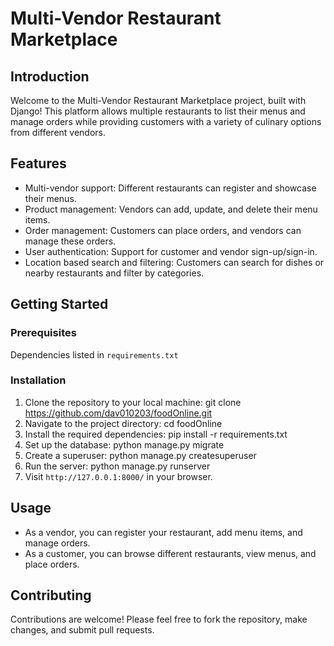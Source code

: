 # Multi-Vendor Restaurant Marketplace

## Introduction
Welcome to the Multi-Vendor Restaurant Marketplace project, built with Django! This platform allows multiple restaurants to list their menus and manage orders while providing customers with a variety of culinary options from different vendors.

## Features
- Multi-vendor support: Different restaurants can register and showcase their menus.
- Product management: Vendors can add, update, and delete their menu items.
- Order management: Customers can place orders, and vendors can manage these orders.
- User authentication: Support for customer and vendor sign-up/sign-in.
- Location based search and filtering: Customers can search for dishes or nearby restaurants and filter by categories.

## Getting Started

### Prerequisites
Dependencies listed in `requirements.txt`

### Installation
1. Clone the repository to your local machine:
git clone https://github.com/dav010203/foodOnline.git
2. Navigate to the project directory:
cd foodOnline
3. Install the required dependencies:
pip install -r requirements.txt
4. Set up the database:
python manage.py migrate
5. Create a superuser:
python manage.py createsuperuser
6. Run the server:
python manage.py runserver
7. Visit `http://127.0.0.1:8000/` in your browser.

## Usage
- As a vendor, you can register your restaurant, add menu items, and manage orders.
- As a customer, you can browse different restaurants, view menus, and place orders.

## Contributing
Contributions are welcome! Please feel free to fork the repository, make changes, and submit pull requests.